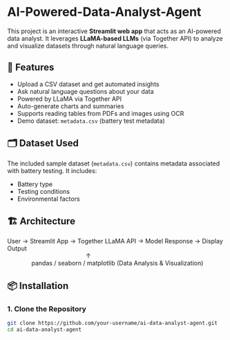 # AI-Powered-Data-Analyst-Agent

This project is an interactive **Streamlit web app** that acts as an AI-powered data analyst. It leverages **LLaMA-based LLMs** (via Together API) to analyze and visualize datasets through natural language queries.

## 🚀 Features

- Upload a CSV dataset and get automated insights
- Ask natural language questions about your data
- Powered by LLaMA via Together API
- Auto-generate charts and summaries
- Supports reading tables from PDFs and images using OCR
- Demo dataset: `metadata.csv` (battery test metadata)

## 🗂️ Dataset Used

The included sample dataset (`metadata.csv`) contains metadata associated with battery testing. It includes:
- Battery type
- Testing conditions
- Environmental factors

## 🏗️ Architecture

User → Streamlit App → Together LLaMA API → Model Response → Display Output  
             ↑  
    pandas / seaborn / matplotlib (Data Analysis & Visualization)

## 📦 Installation

### 1. Clone the Repository
```bash
git clone https://github.com/your-username/ai-data-analyst-agent.git
cd ai-data-analyst-agent

